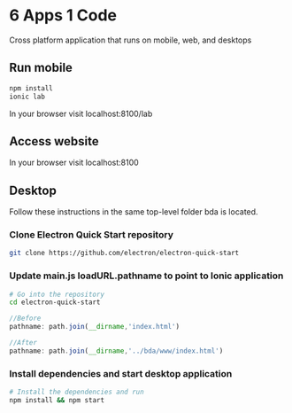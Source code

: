 # 6 Apps 1 Code

Cross platform application that runs on mobile, web, and desktops

## Run mobile

```bash
npm install
ionic lab
```

In your browser visit localhost:8100/lab

## Access website 

In your browser visit localhost:8100

## Desktop

Follow these instructions in the same top-level folder bda is located.

### Clone Electron Quick Start repository
```bash
git clone https://github.com/electron/electron-quick-start
```
### Update main.js loadURL.pathname to point to Ionic application
```bash
# Go into the repository
cd electron-quick-start
```

```javascript
//Before
pathname: path.join(__dirname,'index.html')

//After
pathname: path.join(__dirname,'../bda/www/index.html')
```

### Install dependencies and start desktop application
```bash
# Install the dependencies and run
npm install && npm start
```